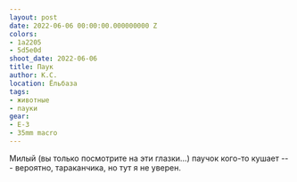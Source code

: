 ```yaml
---
layout: post
date: 2022-06-06 00:00:00.000000000 Z
colors:
- 1a2205
- 5d5e0d
shoot_date: 2022-06-06
title: Паук
author: К.С.
location: Ёльбаза
tags:
- животные
- пауки
gear:
- E-3
- 35mm macro
---
```

Милый (вы только посмотрите на эти глазки...) паучок кого-то кушает --- вероятно, тараканчика, но тут я не уверен.

